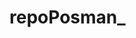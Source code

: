 # repoPosman_
<!-- Postman là gì?
Postman là một App Extensions, cho phép làm việc với các API, nhất là REST, giúp ích rất nhiều cho việc testing. Hỗ trợ tất cả các phương thức HTTP (GET, POST, PUT, DELETE, OPTIONS, HEAD ...) Postman cho phép lưu lại các lần sử dụng. Sử dụng cho cá nhân hoặc team lớn 
Cách sử dụng
Làm việc với request get

* Request GET được sử dụng để truy vấn thông tin được truyền vào từ URL. Điều này sẽ không làm thay đổi gì với endpoint. Chúng ta sẽ sử dụng URL bên dưới cho các ví dụ trong bài này:
https://jsonplaceholder.typicode.com/users
Trong workspace của postman:
    Thiết lập request HTTP của bạn là GET
    Trong trường URL yêu cầu, nhập vào link
    Kích nút Send
    Bạn sẽ nhìn thấy message là 200 ok
    Sẽ hiển thị kết quả 10 người dùng trong phần Body của bạn.

* Làm việc với request post
Request post khác với request get ở chố request post có thao tác dữ liệu. Bước 1: Kích dấu + để thêm mới một tab cho request mới:
Trong tab mới 
    Thiết lập request HTTP là POST
    Nhập vào link với url: https://jsonplaceholder.typicode.com/users
    Chuyển tới tab Body
Trong tab Body
    Click chọn raw
    Select JSON
    Dán phần 
        {
            "id": 11,
            "name": "Krishna Rungta",
            "username": "Bret",
            "email": "Sincere@april.biz",
            "address": {
                "street": "Kulas Light",
                "suite": "Apt. 556",
                "city": "Gwenborough",
                "zipcode": "92998-3874",
                "geo": {
                    "lat": "-37.3159",
                    "lng": "81.1496"
                }
            },
            "phone": "1-770-736-8031 x56442",
            "website": "hildegard.org",
            "company": {
                "name": "Romaguera-Crona",
                "catchPhrase": "Multi-layered client-server neural-net",
                "bs": "harness real-time e-markets"
            }
        }
    Lưu ý phải đúng định dạng json và đúng các tên trường 
Kích nút Send
    Status: 201 Created được hiển thị
    Dữ liệu Post được hiển thị trong tab Body


-->